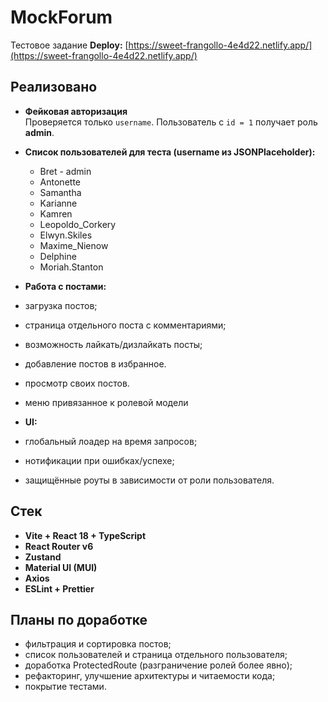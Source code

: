 # MockForum

Тестовое задание
**Deploy:** [https://sweet-frangollo-4e4d22.netlify.app/](https://sweet-frangollo-4e4d22.netlify.app/)

## Реализовано

- **Фейковая авторизация**  
  Проверяется только `username`. Пользователь с `id = 1` получает роль **admin**.
- **Список пользователей для теста (username из JSONPlaceholder):**
  - Bret - admin
  - Antonette
  - Samantha
  - Karianne
  - Kamren
  - Leopoldo_Corkery
  - Elwyn.Skiles
  - Maxime_Nienow
  - Delphine
  - Moriah.Stanton

- **Работа с постами:**
- загрузка постов;  
- страница отдельного поста с комментариями;  
- возможность лайкать/дизлайкать посты;  
- добавление постов в избранное.  
- просмотр своих постов.
- меню привязанное к ролевой модели
  
- **UI:**
- глобальный лоадер на время запросов;  
- нотификации при ошибках/успехе;  
- защищённые роуты в зависимости от роли пользователя.  

## Стек

- **Vite + React 18 + TypeScript** 
- **React Router v6** 
- **Zustand**  
- **Material UI (MUI)**  
- **Axios**   
- **ESLint + Prettier**

## Планы по доработке

- фильтрация и сортировка постов;  
- список пользователей и страница отдельного пользователя;  
- доработка ProtectedRoute (разграничение ролей более явно);  
- рефакторинг, улучшение архитектуры и читаемости кода;  
- покрытие тестами.  

